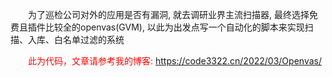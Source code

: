 &emsp;&emsp;为了巡检公司对外的应用是否有漏洞, 就去调研业界主流扫描器, 最终选择免费且插件比较全的openvas(GVM), 以此为出发点写一个自动化的脚本来实现扫描、入库、白名单过滤的系统

&emsp;&emsp;<font color=red>此为代码，文章请参考我的博客: https://code3322.cn/2022/03/Openvas/</font>